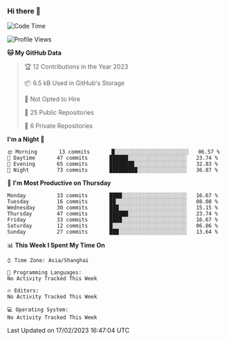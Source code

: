 ### Hi there 👋

<!--
**robinWongM/robinWongM** is a ✨ _special_ ✨ repository because its `README.md` (this file) appears on your GitHub profile.

Here are some ideas to get you started:

- 🔭 I’m currently working on ...
- 🌱 I’m currently learning ...
- 👯 I’m looking to collaborate on ...
- 🤔 I’m looking for help with ...
- 💬 Ask me about ...
- 📫 How to reach me: ...
- 😄 Pronouns: ...
- ⚡ Fun fact: ...
-->

<!--START_SECTION:waka-->
![Code Time](http://img.shields.io/badge/Code%20Time-121%20hrs%2034%20mins-blue)

![Profile Views](http://img.shields.io/badge/Profile%20Views-0-blue)

**🐱 My GitHub Data** 

> 🏆 12 Contributions in the Year 2023
 > 
> 📦 6.5 kB Used in GitHub's Storage 
 > 
> 🚫 Not Opted to Hire
 > 
> 📜 25 Public Repositories 
 > 
> 🔑 6 Private Repositories  
 > 
**I'm a Night 🦉** 

```text
🌞 Morning       13 commits       █░░░░░░░░░░░░░░░░░░░░░░░░   06.57 % 
🌆 Daytime       47 commits       ██████░░░░░░░░░░░░░░░░░░░   23.74 % 
🌃 Evening       65 commits       ████████░░░░░░░░░░░░░░░░░   32.83 % 
🌙 Night         73 commits       █████████░░░░░░░░░░░░░░░░   36.87 % 

```
📅 **I'm Most Productive on Thursday** 

```text
Monday          33 commits       ████░░░░░░░░░░░░░░░░░░░░░   16.67 % 
Tuesday         16 commits       ██░░░░░░░░░░░░░░░░░░░░░░░   08.08 % 
Wednesday       30 commits       ███░░░░░░░░░░░░░░░░░░░░░░   15.15 % 
Thursday        47 commits       ██████░░░░░░░░░░░░░░░░░░░   23.74 % 
Friday          33 commits       ████░░░░░░░░░░░░░░░░░░░░░   16.67 % 
Saturday        12 commits       █░░░░░░░░░░░░░░░░░░░░░░░░   06.06 % 
Sunday          27 commits       ███░░░░░░░░░░░░░░░░░░░░░░   13.64 % 

```


📊 **This Week I Spent My Time On** 

```text
⌚︎ Time Zone: Asia/Shanghai

💬 Programming Languages: 
No Activity Tracked This Week

🔥 Editors: 
No Activity Tracked This Week

💻 Operating System: 
No Activity Tracked This Week

```


 Last Updated on 17/02/2023 16:47:04 UTC
<!--END_SECTION:waka-->
